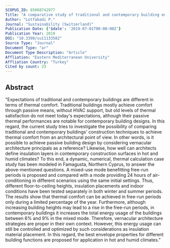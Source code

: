 ```yaml
---
SCOPUS_ID: 85068742977
Title: "A comparative study of traditional and contemporary building envelope construction techniques in terms of thermal comfort and energy efficiency in hot and humid climates"
Author: "Lotfabadi P."
Journal: "Sustainability (Switzerland)"
Publication Date: {'$date': '2019-07-01T00:00:00Z'}
Publication Year: 2019
DOI: "10.3390/su11133582"
Source Type: "Journal"
Document Type: "ar"
Document Type Description: "Article"
Affliation: "Eastern Mediterranean University"
Affliation Country: "Turkey"
Cited by count: 33
---
```


## Abstract
"Expectations of traditional and contemporary buildings are different in terms of thermal comfort. Traditional buildings mostly achieve comfort through passive means, without HVAC support, but old levels of thermal satisfaction do not meet today's expectations, although their passive thermal performances are notable for contemporary building designs. In this regard, the current study tries to investigate the possibility of comparing traditional and contemporary buildings' construction techniques to achieve thermal comfort from an architectural point of view. In other words, is it possible to achieve passive building design by considering vernacular architecture principals as a reference? Likewise, how well can architects define insulation layers in contemporary construction surfaces in hot and humid climates? To this end, a dynamic, numerical, thermal calculation case study has been modeled in Famagusta, Northern Cyprus, to answer the above-mentioned questions. A mixed-use mode benefitting free-run periods is proposed and compared with a mode providing 24 hours of air-conditioning in different scenarios using the same initial settings. Thus, different floor-to-ceiling heights, insulation placements and indoor conditions have been tested separately in both winter and summer periods. The results show that thermal comfort can be achieved in free-run periods only during a limited percentage of the year. Furthermore, although increasing building heights may lead to a rise in the free-run periods, in contemporary buildings it increases the total energy usage of the buildings between 6% and 9% in the mixed mode. Therefore, vernacular architecture strategies are proper in their own context. However, this energy usage can still be controlled and optimized by such considerations as insulation material placement. In this regard, the best envelope properties for different building functions are proposed for application in hot and humid climates."
